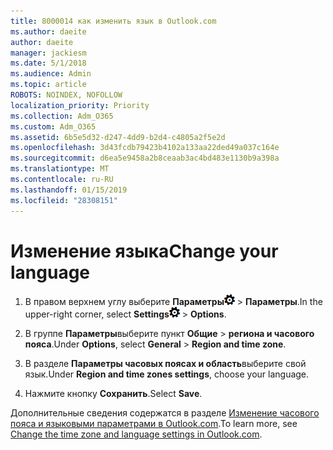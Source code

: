 ```yaml
---
title: 8000014 как изменить язык в Outlook.com
ms.author: daeite
author: daeite
manager: jackiesm
ms.date: 5/1/2018
ms.audience: Admin
ms.topic: article
ROBOTS: NOINDEX, NOFOLLOW
localization_priority: Priority
ms.collection: Adm_O365
ms.custom: Adm_O365
ms.assetid: 6b5e5d32-d247-4dd9-b2d4-c4805a2f5e2d
ms.openlocfilehash: 3d43fcdb79423b4102a133aa22ded49a037c164e
ms.sourcegitcommit: d6ea5e9458a2b8ceaab3ac4bd483e1130b9a398a
ms.translationtype: MT
ms.contentlocale: ru-RU
ms.lasthandoff: 01/15/2019
ms.locfileid: "28308151"
---
```

# <a name="change-your-language"></a><span data-ttu-id="3bae0-102">Изменение языка</span><span class="sxs-lookup"><span data-stu-id="3bae0-102">Change your language</span></span>

1. <span data-ttu-id="3bae0-103">В правом верхнем углу выберите **Параметры**![параметры](media/f4b2e798-fff1-4a14-931f-5677a4543b58.png) \> **Параметры**.</span><span class="sxs-lookup"><span data-stu-id="3bae0-103">In the upper-right corner, select **Settings**![Settings](media/f4b2e798-fff1-4a14-931f-5677a4543b58.png) \> **Options**.</span></span>
    
2. <span data-ttu-id="3bae0-104">В группе **Параметры**выберите пункт **Общие** \> **региона и часового пояса**.</span><span class="sxs-lookup"><span data-stu-id="3bae0-104">Under **Options**, select **General** \> **Region and time zone**.</span></span>
    
3. <span data-ttu-id="3bae0-105">В разделе **Параметры часовых поясах и область**выберите свой язык.</span><span class="sxs-lookup"><span data-stu-id="3bae0-105">Under **Region and time zones settings**, choose your language.</span></span>
    
4. <span data-ttu-id="3bae0-106">Нажмите кнопку **Сохранить**.</span><span class="sxs-lookup"><span data-stu-id="3bae0-106">Select **Save**.</span></span>
    
<span data-ttu-id="3bae0-107">Дополнительные сведения содержатся в разделе [Изменение часового пояса и языковыми параметрами в Outlook.com](https://go.microsoft.com/fwlink/p/?linkid=873132).</span><span class="sxs-lookup"><span data-stu-id="3bae0-107">To learn more, see [Change the time zone and language settings in Outlook.com](https://go.microsoft.com/fwlink/p/?linkid=873132).</span></span>
  

